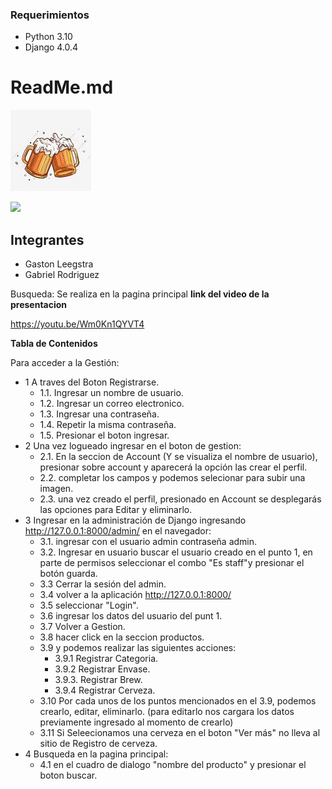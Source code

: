 ### Requerimientos

- Python 3.10
- Django 4.0.4

# ReadMe.md

![](Beers.png)

![](https://img.shields.io/bower/v/editor.md.svg)

## Integrantes ##
 - Gaston Leegstra
 - Gabriel Rodriguez

Busqueda: Se realiza en la pagina principal
**link del video de la presentacion**

https://youtu.be/Wm0Kn1QYVT4

**Tabla de Contenidos**

Para acceder a la Gestión: 
  - 1 A traves del Boton Registrarse.
    - 1.1. Ingresar un nombre de usuario.
    - 1.2. Ingresar un correo electronico.
    - 1.3. Ingresar una contraseña.
    - 1.4. Repetir la misma contraseña.
    - 1.5. Presionar el boton ingresar.
  - 2 Una vez logueado ingresar en el boton de gestion:
    - 2.1. En la seccion de Account (Y se visualiza el nombre de usuario), presionar sobre account y aparecerá la opción las crear el perfil.
    - 2.2. completar los campos y podemos selecionar para subir una imagen.
    - 2.3. una vez creado el perfil, presionado en Account se desplegarás las opciones para Editar y eliminarlo.
  - 3 Ingresar en la administración de Django ingresando http://127.0.0.1:8000/admin/ en el navegador:
    - 3.1. ingresar con el usuario admin contraseña admin.
    - 3.2. Ingresar en usuario buscar el usuario creado en el punto 1, en parte de permisos seleccionar el combo "Es staff"y presionar el botón guarda.
    - 3.3 Cerrar la sesión del admin.
    - 3.4 volver a la aplicación http://127.0.0.1:8000/ 
    - 3.5 seleccionar "Login".
    - 3.6 ingresar los datos del usuario del punt 1.
    - 3.7 Volver a Gestion.
    - 3.8 hacer click en la seccion productos.
    - 3.9 y podemos realizar las siguientes acciones:
      - 3.9.1  Registrar Categoria.
      - 3.9.2  Registrar Envase.
      - 3.9.3. Registrar Brew.
      - 3.9.4  Registrar Cerveza.
    - 3.10 Por cada unos de los puntos mencionados en el 3.9, podemos crearlo, editar, eliminarlo. (para editarlo nos cargara los datos previamente ingresado al momento de crearlo)
    - 3.11 Si Seleecionamos una cerveza en el boton "Ver más" no lleva al sitio de Registro de cerveza.
  - 4 Busqueda en la pagina principal:
    - 4.1 en el cuadro de dialogo "nombre del producto" y presionar el boton buscar.
